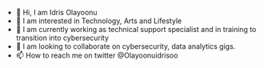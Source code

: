 - 👋 Hi, I am Idris Olayoonu
- 👀 I am interested in Technology, Arts and Lifestyle
- 🌱 I am currently working as technical support specialist and in training to transition into cybersecurity
- 💞️ I am looking to collaborate on cybersecurity, data analytics gigs.
- 📫 How to reach me on twitter @Olayoonuidrisoo

<!---
olayemi244/olayemi244 is a ✨ special ✨ repository because its `README.md` (this file) appears on your GitHub profile.
You can click the Preview link to take a look at your changes.
--->
